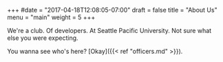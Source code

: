 +++
#date = "2017-04-18T12:08:05-07:00"
draft = false
title = "About Us"
menu = "main"
weight = 5
+++

We're a club. Of developers. At Seattle Pacific University. Not sure what else you were expecting.

You wanna see who's here? [Okay]({{< ref "officers.md" >}}).
